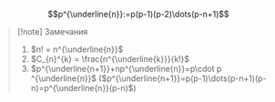 $$p^{\underline{n}}:=p(p-1)(p-2)\dots(p-n+1)$$
>[!note] Замечания
>1. $n! = n^{\underline{n}}$
>2. $C_{n}^{k} = \frac{n^{\underline{k}}}{k!}$
>3. $p^{\underline{n+1}}+np^{\underline{n}}=p\cdot p ^{\underline{n}}$ ($p^{\underline{n+1}}=p(p-1)\dots(p-n+1)(p-n)=p^{\underline{n}}(p-n)$)


